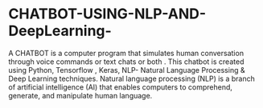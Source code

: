 # CHATBOT-USING-NLP-AND-DeepLearning-
A CHATBOT is a computer program that simulates human conversation through voice commands or text chats or both .
This chatbot is created using Python, Tensorflow , Keras, NLP- Natural Language Processing & Deep Learning techniques.
Natural language processing (NLP) is a branch of artificial intelligence (AI) that enables computers to comprehend, generate, and manipulate human language.
